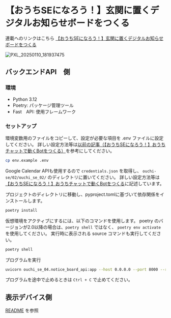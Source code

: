 # 【おうちSEになろう！】玄関に置くデジタルお知らせボードをつくる
連載へのリンクはこちら
 [【おうちSEになろう！】玄関に置くデジタルお知らせボードをつくる](https://www.altx.co.jp/careetec/magazine/column/ikezawa-home-se4/)

![PXL_20250110_181937475](https://github.com/user-attachments/assets/4fb7be1f-7fe7-4bfa-8300-f97d66798048)

## バックエンドAPI　側
### 環境
- Python 3.12
- Poetry: パッケージ管理ツール
- Fast　API: 使用フレームワーク

### セットアップ
環境変数用のファイルをコピーして、設定が必要な項目を .env ファイルに設定してください。
詳しい設定方法等は[以前の記事（【おうちSEになろう！】おうちチャットで動くBotをつくる）](https://www.altx.co.jp/careetec/magazine/column/ikezawa-home-se2/)を参考にしてください。

```bash
cp env.example .env
```

Google Calendar APIも使用するので `credentials.json` を取得し、 `ouchi-se/02/ouchi_se_02/` のディレクトリに置いてください。
詳しい設定方法等は [【おうちSEになろう！】おうちチャットで動くBotをつくる](https://www.altx.co.jp/careetec/magazine/column/ikezawa-home-se2/)に記述しています。

プロジェクトのディレクトリに移動し、pyproject.tomlに基づいて依存関係をインストールします。

```bash
poetry install
```

仮想環境をアクティブにするには、以下のコマンドを使用します。
poetry のバージョンが2.0以降の場合は、`poetry shell` ではなく、 `poetry env activate` を使用してください。
実行時に表示される source コマンドも実行してください。

```bash
poetry shell
```

プログラムを実行
```bash
uvicorn ouchi_se_04.notice_board_api:app --host 0.0.0.0 --port 8000 --reload
```

プログラムを途中で止めるときは `Ctrl + C` で止めてください。

## 表示デバイス側
[README](./rbp/README.md) を参照

